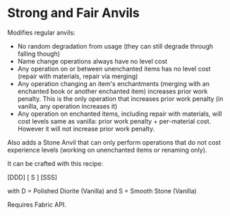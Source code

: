 # Strong and Fair Anvils

Modifies regular anvils:

- No random degradation from usage (they can still degrade through falling though)
- Name change operations always have no level cost
- Any operation on or between unenchanted items has no level cost (repair with materials, repair via merging)
- Any operation changing an item's enchantments (merging with an enchanted book or another enchanted item) increases prior work penalty. This is the only operation that increases prior work penalty (in vanilla, any operation increases it)
- Any operation on enchanted items, including repair with materials, will cost levels same as vanilla: prior work penalty + per-material cost. However it will not increase prior work penalty.


Also adds a Stone Anvil that can only perform operations that do not cost experience levels (working on unenchanted items or renaming only).

It can be crafted with this recipe:

[DDD]
[ S ]
[SSS]

with D = Polished Diorite (Vanilla) and S = Smooth Stone (Vanilla)

Requires Fabric API.
